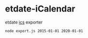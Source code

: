 # etdate-iCalendar
etdate [ics](https://en.wikipedia.org/wiki/ICalendar) exporter

```node export.js 2015-01-01 2020-01-01```
